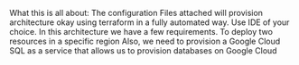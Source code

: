 What this is all about:
The configuration Files attached will provision architecture okay using terraform in a fully automated way. Use IDE of your choice.
In this architecture we have a few requirements. To deploy two resources in a specific region 
Also, we  need to provision a Google Cloud SQL as a service that allows us to provision databases on Google Cloud
